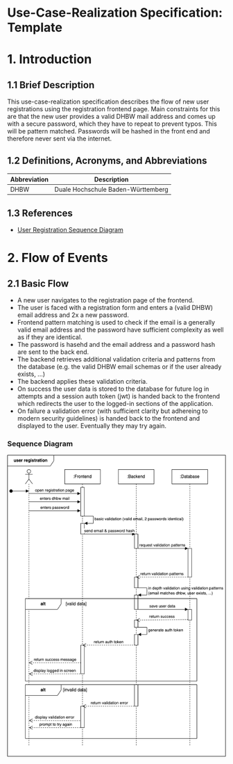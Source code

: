 # Use-Case-Realization Specification: Template

# 1. Introduction

## 1.1 Brief Description
This use-case-realization specification describes the flow of new user registrations using the registration frontend page. Main constraints for this are that the new user provides a valid DHBW mail address and comes up with a secure password, which they have to repeat to prevent typos. This will be pattern matched. Passwords will be hashed in the front end and therefore never sent via the internet.

## 1.2 Definitions, Acronyms, and Abbreviations
| Abbreviation | Description                        |
|--------------|------------------------------------|
| DHBW         | Duale Hochschule Baden-Württemberg |

## 1.3 References
- [User Registration Sequence Diagram](../sequence_diagrams/SD2_User_Registration.png)


# 2. Flow of Events

## 2.1 Basic Flow
- A new user navigates to the registration page of the frontend.
- The user is faced with a registration form and enters a (valid DHBW) email address and 2x a new password.
- Frontend pattern matching is used to check if the email is a generally valid email address and the password have sufficient complexity as well as if they are identical.
- The password is hasehd and the email address and a password hash are sent to the back end.
- The backend retrieves additional validation criteria and patterns from the database (e.g. the valid DHBW email schemas or if the user already exists, ...)
- The backend applies these validation criteria.
- On success the user data is stored to the database for future log in attempts and a session auth token (jwt) is handed back to the frontend which redirects the user to the logged-in sections of the application.
- On failure a validation error (with sufficient clarity but adhereing to modern security guidelines) is handed back to the frontend and displayed to the user. Eventually they may try again.

### Sequence Diagram
![SD2 User Registration](../sequence_diagrams/SD2_User_Registration.png)
